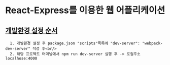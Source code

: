 # React-Express를 이용한 웹 어플리케이션

   ## [개발환경 설정 순서](http://slides.com/minjunkim-1/deck#/13/1)
      1. 개발환경 설정 후 package.json "scripts"목록에 "dev-server": "webpack-dev-server" 작성 후<br/>
      2. 해당 프로젝트 터미널에서 npm run dev-server 실행 후 -> 로컬주소 localhose:4000
